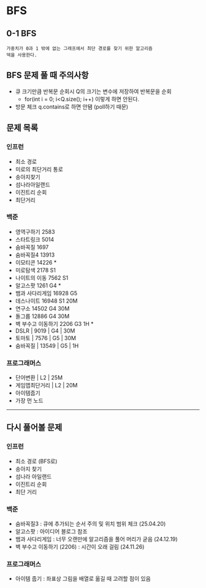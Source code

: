 # BFS

## 0-1 BFS

```angular2html
가중치가 0과 1 밖에 없는 그래프에서 최단 경로를 찾기 위한 알고리즘
덱을 사용한다.
```

## BFS 문제 풀 때 주의사항

- 큐 크기만큼 반복문 순회시 Q의 크기는 변수에 저장하여 반복문을 순회
    - for(int i = 0; i<Q.size(); i++) 이렇게 하면 안된다.
- 방문 체크 q.contains로 하면 안됌 (poll하기 때문)

## 문제 목록

### 인프런

- 최소 경로
- 미로의 최단거리 통로
- 송아지찾기
- 섬나라아일랜드
- 이진트리 순회
- 최단거리

### 백준

- 영역구하기 2583
- 스타트링크 5014
- 숨바꼭질 1697
- 숨바꼭질4 13913
- 이모티콘 14226 *
- 미로탐색 2178 S1
- 나이트의 이동 7562 S1
- 알고스팟 1261 G4 *
- 뱀과 사다리게임 16928 G5
- 데스나이트 16948 S1 20M
- 연구소 14502 G4 30M
- 돌그룹 12886 G4 30M
- 벽 부수고 이동하기 2206 G3 1H *
- DSLR | 9019 | G4 | 30M
- 토마토 | 7576 | G5 | 30M
- 숨바꼭질 | 13549 | G5 | 1H

### 프로그래머스

- 단어변환 | L2 | 25M
- 게임맵최단거리 | L2 | 20M
- 아이템줍기
- 가장 먼 노드

---

## 다시 풀어볼 문제

### 인프런

- 최소 경로 (BFS로)
- 송아지 찾기
- 섬나라 아일랜드
- 이진트리 순회
- 최단 거리

### 백준

- 숨바꼭질3 : 큐에 추가되는 순서 주의 및 위치 범위 체크 (25.04.20)
- 알고스팟 : 아이디어 블로그 참조
- 뱀과 사다리게임 : 너무 오랜만에 알고리즘을 풀어 머리가 굳음 (24.12.19)
- 벽 부수고 이동하기 (2206) : 시간이 오래 걸림 (24.11.26)

### 프로그래머스

- 아이템 줍기 : 좌표상 그림을 배열로 옮길 때 고려할 점이 있음

